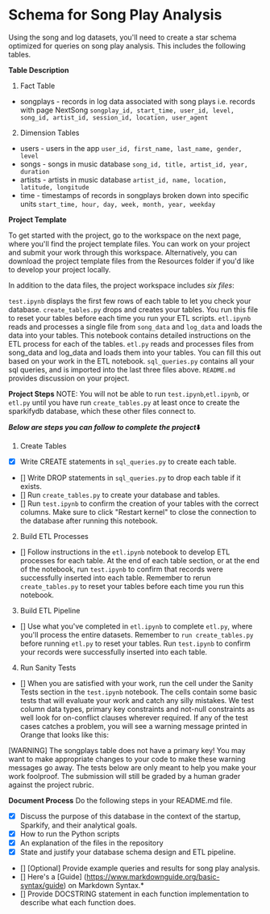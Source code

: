 # Schema for Song Play Analysis
Using the song and log datasets, you'll need to create a star schema optimized for queries on song play analysis. This includes the following tables.

**Table Description**
1. Fact Table
- songplays - records in log data associated with song plays i.e. records with page NextSong
`songplay_id, start_time, user_id, level, song_id, artist_id, session_id, location, user_agent`

2. Dimension Tables
- users - users in the app
`user_id, first_name, last_name, gender, level`
- songs - songs in music database
`song_id, title, artist_id, year, duration`
- artists - artists in music database
`artist_id, name, location, latitude, longitude`
- time - timestamps of records in songplays broken down into specific units
`start_time, hour, day, week, month, year, weekday`

**Project Template**

To get started with the project, go to the workspace on the next page, where you'll find the project template files. You can work on your project and submit your work through this workspace. Alternatively, you can download the project template files from the Resources folder if you'd like to develop your project locally.

In addition to the data files, the project workspace includes _six files_:

`test.ipynb` displays the first few rows of each table to let you check your database.
`create_tables.py` drops and creates your tables. You run this file to reset your tables before each time you run your ETL scripts.
`etl.ipynb` reads and processes a single file from `song_data` and `log_data` and loads the data into your tables. This notebook contains detailed instructions on the ETL process for each of the tables.
`etl.py` reads and processes files from song_data and log_data and loads them into your tables. You can fill this out based on your work in the ETL notebook.
`sql_queries.py` contains all your sql queries, and is imported into the last three files above.
`README.md `provides discussion on your project.

**Project Steps**
NOTE: You will not be able to run `test.ipynb`,`etl.ipynb`, or `etl.py` until you have run `create_tables.py` at least once to create the sparkifydb database, which these other files connect to.

**_Below are steps you can follow to complete the project_⬇️**

1. Create Tables
- [x] Write CREATE statements in `sql_queries.py` to create each table.
- [] Write DROP statements in `sql_queries.py` to drop each table if it exists.
- [] Run `create_tables.py` to create your database and tables.
- [] Run `test.ipynb` to confirm the creation of your tables with the correct columns. Make sure to click "Restart kernel" to close the connection to the database after running this notebook.

2. Build ETL Processes
- [] Follow instructions in the `etl.ipynb` notebook to develop ETL processes for each table. At the end of each table section, or at the end of the notebook, run `test.ipynb` to confirm that records were successfully inserted into each table. Remember to rerun `create_tables.py` to reset your tables before each time you run this notebook.

3. Build ETL Pipeline
- [] Use what you've completed in `etl.ipynb` to complete `etl.py`, where you'll process the entire datasets. Remember to `run create_tables.py` before running `etl.py` to reset your tables. Run `test.ipynb` to confirm your records were successfully inserted into each table.

4. Run Sanity Tests
- [] When you are satisfied with your work, run the cell under the Sanity Tests section in the `test.ipynb` notebook. The cells contain some basic tests that will evaluate your work and catch any silly mistakes. We test column data types, primary key constraints and not-null constraints as well look for on-conflict clauses wherever required. If any of the test cases catches a problem, you will see a warning message printed in Orange that looks like this:

[WARNING] The songplays table does not have a primary key!
You may want to make appropriate changes to your code to make these warning messages go away. The tests below are only meant to help you make your work foolproof. The submission will still be graded by a human grader against the project rubric.

**Document Process**
Do the following steps in your README.md file.
- [x] Discuss the purpose of this database in the context of the startup, Sparkify, and their analytical goals.
- [x] How to run the Python scripts
- [x] An explanation of the files in the repository
- [x] State and justify your database schema design and ETL pipeline.
- [] [Optional] Provide example queries and results for song play analysis.
- [] Here's a [Guide] (https://www.markdownguide.org/basic-syntax/guide) on Markdown Syntax.*
- [] Provide DOCSTRING statement in each function implementation to describe what each function does.

